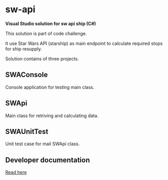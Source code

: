 # sw-api
**Visual Studio solution for sw api ship (C#)**

This solution is part of code challenge.

It use Star Wars API (starship) as main endpoint to calculate required stops for ship resupply.

Solution contains of three projects.

## SWAConsole ##
Console application for testing main class.

## SWApi ##
Main class for retriving and calculating data.

## SWAUnitTest ##
Unit test case for mail SWApi class.

## Developer documentation ##
[Read here](https://github.com/tobaotic/sw-api/blob/master/developer-documentation.md)
